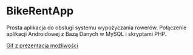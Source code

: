# BikeRentApp

Prosta aplikacja do obslugi systemu wypożyczania rowerów. Połączenie aplikacji Androidowej z Bazą Danych w MySQL i skryptami PHP.

[Gif z prezentacją możliwości](http://i.imgur.com/VnYIiRu.gifv)
